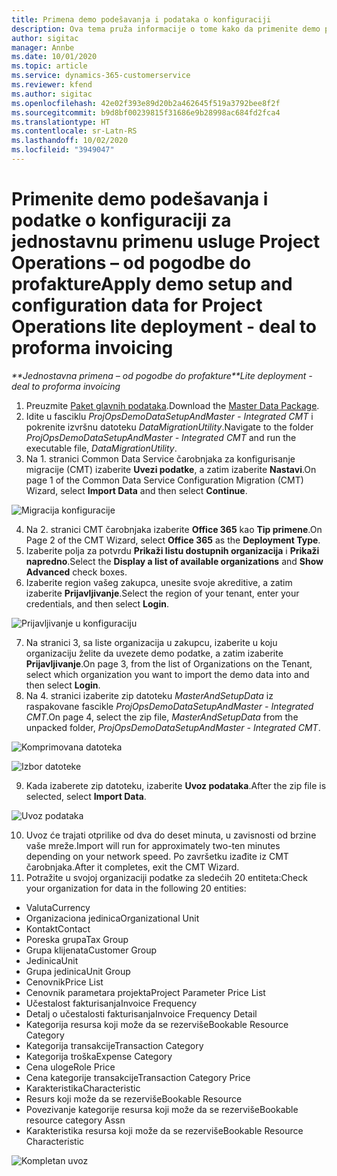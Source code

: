```yaml
---
title: Primena demo podešavanja i podataka o konfiguraciji
description: Ova tema pruža informacije o tome kako da primenite demo podešavanja i podatke o konfiguraciji za Project Operations.
author: sigitac
manager: Annbe
ms.date: 10/01/2020
ms.topic: article
ms.service: dynamics-365-customerservice
ms.reviewer: kfend
ms.author: sigitac
ms.openlocfilehash: 42e02f393e89d20b2a462645f519a3792bee8f2f
ms.sourcegitcommit: b9d8bf00239815f31686e9b28998ac684fd2fca4
ms.translationtype: HT
ms.contentlocale: sr-Latn-RS
ms.lasthandoff: 10/02/2020
ms.locfileid: "3949047"
---
```

# <a name="apply-demo-setup-and-configuration-data-for-project-operations-lite-deployment---deal-to-proforma-invoicing"></a><span data-ttu-id="7ce83-103">Primenite demo podešavanja i podatke o konfiguraciji za jednostavnu primenu usluge Project Operations – od pogodbe do profakture</span><span class="sxs-lookup"><span data-stu-id="7ce83-103">Apply demo setup and configuration data for Project Operations lite deployment - deal to proforma invoicing</span></span>

<span data-ttu-id="7ce83-104">_\*\*Jednostavna primena – od pogodbe do profakture_</span><span class="sxs-lookup"><span data-stu-id="7ce83-104">_\*\*Lite deployment - deal to proforma invoicing_</span></span>

1. <span data-ttu-id="7ce83-105">Preuzmite [Paket glavnih podataka](https://download.microsoft.com/download/3/4/1/341bf279-a64f-4baa-af31-ce624859b518/ProjOpsSampleSetupData%20-%20CE%20only%20CMT.zip).</span><span class="sxs-lookup"><span data-stu-id="7ce83-105">Download the [Master Data Package](https://download.microsoft.com/download/3/4/1/341bf279-a64f-4baa-af31-ce624859b518/ProjOpsSampleSetupData%20-%20CE%20only%20CMT.zip).</span></span> 
2. <span data-ttu-id="7ce83-106">Idite u fasciklu *ProjOpsDemoDataSetupAndMaster - Integrated CMT* i pokrenite izvršnu datoteku *DataMigrationUtility*.</span><span class="sxs-lookup"><span data-stu-id="7ce83-106">Navigate to the folder *ProjOpsDemoDataSetupAndMaster - Integrated CMT* and run the executable file, *DataMigrationUtility*.</span></span>
3. <span data-ttu-id="7ce83-107">Na 1. stranici Common Data Service čarobnjaka za konfigurisanje migracije (CMT) izaberite **Uvezi podatke**, a zatim izaberite **Nastavi**.</span><span class="sxs-lookup"><span data-stu-id="7ce83-107">On page 1 of the Common Data Service Configuration Migration (CMT) Wizard, select **Import Data** and then select **Continue**.</span></span>

![Migracija konfiguracije](./media/1ConfigurationMigration.png)

4. <span data-ttu-id="7ce83-109">Na 2. stranici CMT čarobnjaka izaberite **Office 365** kao **Tip primene**.</span><span class="sxs-lookup"><span data-stu-id="7ce83-109">On Page 2 of the CMT Wizard, select **Office 365** as the **Deployment Type**.</span></span>
5. <span data-ttu-id="7ce83-110">Izaberite polja za potvrdu **Prikaži listu dostupnih organizacija** i **Prikaži napredno**.</span><span class="sxs-lookup"><span data-stu-id="7ce83-110">Select the **Display a list of available organizations** and **Show Advanced** check boxes.</span></span>
6. <span data-ttu-id="7ce83-111">Izaberite region vašeg zakupca, unesite svoje akreditive, a zatim izaberite **Prijavljivanje**.</span><span class="sxs-lookup"><span data-stu-id="7ce83-111">Select the region of your tenant, enter your credentials, and then select **Login**.</span></span>

![Prijavljivanje u konfiguraciju](./media/2ConfigurationSignin.png)

7. <span data-ttu-id="7ce83-113">Na stranici 3, sa liste organizacija u zakupcu, izaberite u koju organizaciju želite da uvezete demo podatke, a zatim izaberite **Prijavljivanje**.</span><span class="sxs-lookup"><span data-stu-id="7ce83-113">On page 3, from the list of Organizations on the Tenant, select which organization you want to import the demo data into and then select **Login**.</span></span>
8. <span data-ttu-id="7ce83-114">Na 4. stranici izaberite zip datoteku *MasterAndSetupData* iz raspakovane fascikle *ProjOpsDemoDataSetupAndMaster - Integrated CMT*.</span><span class="sxs-lookup"><span data-stu-id="7ce83-114">On page 4, select the zip file, *MasterAndSetupData* from the unpacked folder, *ProjOpsDemoDataSetupAndMaster - Integrated CMT*.</span></span>

![Komprimovana datoteka](./media/3ZipFile.png)

![Izbor datoteke](./media/4SelectAFile.png)

9. <span data-ttu-id="7ce83-117">Kada izaberete zip datoteku, izaberite **Uvoz podataka**.</span><span class="sxs-lookup"><span data-stu-id="7ce83-117">After the zip file is selected, select **Import Data**.</span></span>

![Uvoz podataka](./media/5ImportData.png)

10. <span data-ttu-id="7ce83-119">Uvoz će trajati otprilike od dva do deset minuta, u zavisnosti od brzine vaše mreže.</span><span class="sxs-lookup"><span data-stu-id="7ce83-119">Import will run for approximately two-ten minutes depending on your network speed.</span></span> <span data-ttu-id="7ce83-120">Po završetku izađite iz CMT čarobnjaka.</span><span class="sxs-lookup"><span data-stu-id="7ce83-120">After it completes, exit the CMT Wizard.</span></span> 
11. <span data-ttu-id="7ce83-121">Potražite u svojoj organizaciji podatke za sledećih 20 entiteta:</span><span class="sxs-lookup"><span data-stu-id="7ce83-121">Check your organization for data in the following 20 entities:</span></span>

- <span data-ttu-id="7ce83-122">Valuta</span><span class="sxs-lookup"><span data-stu-id="7ce83-122">Currency</span></span>
- <span data-ttu-id="7ce83-123">Organizaciona jedinica</span><span class="sxs-lookup"><span data-stu-id="7ce83-123">Organizational Unit</span></span>
- <span data-ttu-id="7ce83-124">Kontakt</span><span class="sxs-lookup"><span data-stu-id="7ce83-124">Contact</span></span>
- <span data-ttu-id="7ce83-125">Poreska grupa</span><span class="sxs-lookup"><span data-stu-id="7ce83-125">Tax Group</span></span>
- <span data-ttu-id="7ce83-126">Grupa klijenata</span><span class="sxs-lookup"><span data-stu-id="7ce83-126">Customer Group</span></span>
- <span data-ttu-id="7ce83-127">Jedinica</span><span class="sxs-lookup"><span data-stu-id="7ce83-127">Unit</span></span>
- <span data-ttu-id="7ce83-128">Grupa jedinica</span><span class="sxs-lookup"><span data-stu-id="7ce83-128">Unit Group</span></span>
- <span data-ttu-id="7ce83-129">Cenovnik</span><span class="sxs-lookup"><span data-stu-id="7ce83-129">Price List</span></span>
- <span data-ttu-id="7ce83-130">Cenovnik parametara projekta</span><span class="sxs-lookup"><span data-stu-id="7ce83-130">Project Parameter Price List</span></span>
- <span data-ttu-id="7ce83-131">Učestalost fakturisanja</span><span class="sxs-lookup"><span data-stu-id="7ce83-131">Invoice Frequency</span></span>
- <span data-ttu-id="7ce83-132">Detalj o učestalosti fakturisanja</span><span class="sxs-lookup"><span data-stu-id="7ce83-132">Invoice Frequency Detail</span></span>
- <span data-ttu-id="7ce83-133">Kategorija resursa koji može da se rezerviše</span><span class="sxs-lookup"><span data-stu-id="7ce83-133">Bookable Resource Category</span></span>
- <span data-ttu-id="7ce83-134">Kategorija transakcije</span><span class="sxs-lookup"><span data-stu-id="7ce83-134">Transaction Category</span></span>
- <span data-ttu-id="7ce83-135">Kategorija troška</span><span class="sxs-lookup"><span data-stu-id="7ce83-135">Expense Category</span></span>
- <span data-ttu-id="7ce83-136">Cena uloge</span><span class="sxs-lookup"><span data-stu-id="7ce83-136">Role Price</span></span>
- <span data-ttu-id="7ce83-137">Cena kategorije transakcije</span><span class="sxs-lookup"><span data-stu-id="7ce83-137">Transaction Category Price</span></span>
- <span data-ttu-id="7ce83-138">Karakteristika</span><span class="sxs-lookup"><span data-stu-id="7ce83-138">Characteristic</span></span>
- <span data-ttu-id="7ce83-139">Resurs koji može da se rezerviše</span><span class="sxs-lookup"><span data-stu-id="7ce83-139">Bookable Resource</span></span>
- <span data-ttu-id="7ce83-140">Povezivanje kategorije resursa koji može da se rezerviše</span><span class="sxs-lookup"><span data-stu-id="7ce83-140">Bookable resource category Assn</span></span>
- <span data-ttu-id="7ce83-141">Karakteristika resursa koji može da se rezerviše</span><span class="sxs-lookup"><span data-stu-id="7ce83-141">Bookable Resource Characteristic</span></span>

![Kompletan uvoz](./media/6CompleteImport.png)
